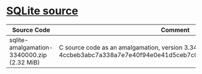 
# [SQLite source](https://sqlite.org/download.html)

| Source Code | Comment
|-------------|-----------------
| sqlite-amalgamation-3340000.zip (2.32 MiB)|C source code as an amalgamation, version 3.34.0. (sha3: 4ccbeb3abc7a338a7e7e40f94e0e41d5ceb7c0832fa30ffc861094142f5726af)